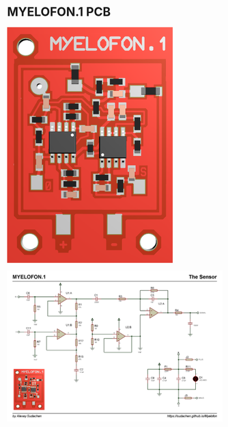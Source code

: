 
# MYELOFON.1 PCB

![](https://github.com/sudachen/Myelofon/raw/master/proto1/pcb/myelofon_p1.png "PCB render")

![](https://github.com/sudachen/Myelofon/raw/master/proto1/pcb/myelofon_p1_schem.png "PCB schematic")

